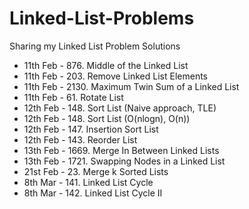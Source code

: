 # Linked-List-Problems
Sharing my Linked List Problem Solutions

- 11th Feb - 876. Middle of the Linked List
- 11th Feb - 203. Remove Linked List Elements
- 11th Feb - 2130. Maximum Twin Sum of a Linked List
- 11th Feb - 61. Rotate List
- 12th Feb - 148. Sort List (Naive approach, TLE)
- 12th Feb - 148. Sort List (O(nlogn), O(n))
- 12th Feb - 147. Insertion Sort List
- 12th Feb - 143. Reorder List
- 13th Feb - 1669. Merge In Between Linked Lists
- 13th Feb - 1721. Swapping Nodes in a Linked List
- 21st Feb - 23. Merge k Sorted Lists
- 8th Mar - 141. Linked List Cycle
- 8th Mar - 142. Linked List Cycle II
